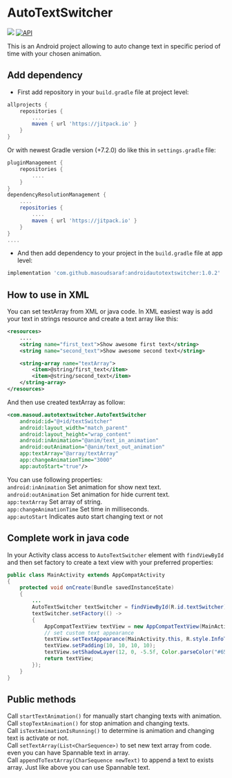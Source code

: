 # AutoTextSwitcher
[![](https://jitpack.io/v/masoudsaraf/androidautotextswitcher.svg)](https://jitpack.io/#masoudsaraf/androidautotextswitcher)
[![API](https://img.shields.io/badge/API-21%2B-brightgreen.svg?style=flat)](https://android-arsenal.com/api?level=21)

This is an Android project allowing to auto change text in specific period of time with your chosen animation.

## Add dependency

- First add repository in your `build.gradle` file at project level:

```groovy
allprojects {
    repositories {
        ....
        maven { url 'https://jitpack.io' }
    }
}
```
Or with newest Gradle version (+7.2.0) do like this in `settings.gradle` file:
```groovy
pluginManagement {
    repositories {
        ....
    }
}
dependencyResolutionManagement {
    ....
    repositories {
        ....
        maven { url 'https://jitpack.io' }
    }
}
....
```
- And then add dependency to your project in the `build.gradle` file at app level:
```groovy
implementation 'com.github.masoudsaraf:androidautotextswitcher:1.0.2'
```

## How to use in XML
You can set textArray from XML or java code. In XML easiest way is add your text in strings resource and create a text array like this:
```xml
<resources>
    ....
    <string name="first_text">Show awesome first text</string>
    <string name="second_text">Show awesome second text</string>

    <string-array name="textArray">
        <item>@string/first_text</item>
        <item>@string/second_text</item>
    </string-array>
</resources>
```
And then use created textArray as follow:
```xml
<com.masoud.autotextswitcher.AutoTextSwitcher
    android:id="@+id/textSwitcher"
    android:layout_width="match_parent"
    android:layout_height="wrap_content"
    android:inAnimation="@anim/text_in_animation"
    android:outAnimation="@anim/text_out_animation" 
    app:textArray="@array/textArray"
    app:changeAnimationTime="3000" 
    app:autoStart="true"/>
```
You can use following properties:<br>
`android:inAnimation` Set animation for show next text. <br>
`android:outAnimation` Set animation for hide current text.<br>
`app:textArray` Set array of string.<br>
`app:changeAnimationTime` Set time in milliseconds.<br>
`app:autoStart` Indicates auto start changing text or not

## Complete work in java code
In your Activity class access to `AutoTextSwitcher` element with `findViewById` and then set factory to create a text view with your preferred properties:
```java
public class MainActivity extends AppCompatActivity
{
    protected void onCreate(Bundle savedInstanceState)
    {
        ...
        AutoTextSwitcher textSwitcher = findViewById(R.id.textSwitcher);
        textSwitcher.setFactory(() ->
        {
            AppCompatTextView textView = new AppCompatTextView(MainActivity.this);
            // set custom text appearance
            textView.setTextAppearance(MainActivity.this, R.style.InfoTextAppearanceStyle);
            textView.setPadding(10, 10, 10, 10);
            textView.setShadowLayer(12, 0, -5.5f, Color.parseColor("#65FFFFFF"));
            return textView;
        });
    }
}
```
## Public methods
Call `startTextAnimation()` for manually start changing texts with animation.<br>
Call `stopTextAnimation()` for stop animation and changing texts.<br>
Call `isTextAnimationIsRunning()` to determine is animation and changing text is activate or not.<br>
Call `setTextArray(List<CharSequence>)` to set new text array from code. even you can have Spannable text in array.<br>
Call `appendToTextArray(CharSequence newText)` to append a text to exists array. Just like above you can use Spannable text.
